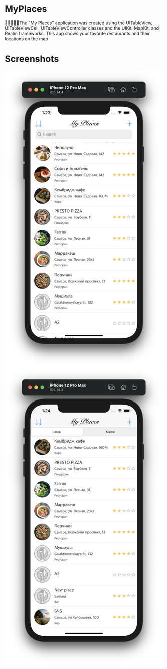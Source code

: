 # MyPlaces
🍕🥗🍜🍔🍨The "My Places" application was created using the UITableView, UITableViewCell, UITableViewController classes and the UIKit, MapKit, and Realm frameworks. This app shows your favorite restaurants and their locations on the map

# Screenshots
![](https://github.com/IsaikinSergei/MyPlaces/blob/master/Screenshots/Снимок%20экрана%202021-02-03%20в%2013.23.37.png?raw=true)
![](https://github.com/IsaikinSergei/MyPlaces/blob/master/Screenshots/Снимок%20экрана%202021-02-03%20в%2013.24.04.png?raw=true)
![]()
![]()
![]()
